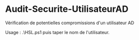 # Audit-Securite-UtilisateurAD
Vérification de potentielles compromissions d'un utilisateur AD

Usage :
.\HSL.ps1 puis taper le nom de l'utilisateur.
